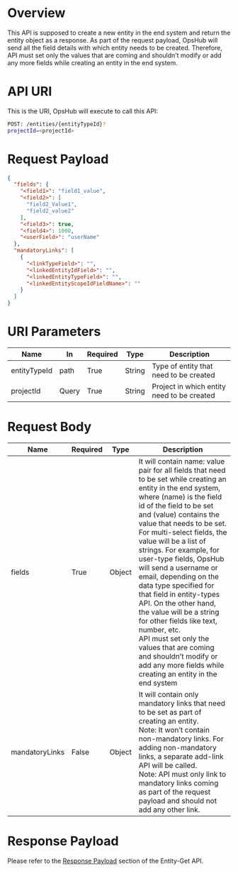 # Overview
This API is supposed to create a new entity in the end system and return the entity object as a response. As part of the request payload, OpsHub will send all the field details with which entity needs to be created. Therefore, API must set only the values that are coming and shouldn’t modify or add any more fields while creating an entity in the end system.

# API URI
This is the URI, OpsHub will execute to call this API:  

```bash
POST: /entities/{entityTypeId}?
projectId=<projectId>
```


# Request Payload
```json
{
  "fields": {
    "<field1>": "field1_value",
    "<field2>": [
      "field2_Value1",
      "field2_value2"
    ],
    "<field3>": true,
    "<field4>": 1000,
    "<userField>": "userName"
  },
  "mandatoryLinks": [
    {
      "<linkTypeField>": "",
      "<linkedEntityIdField>": "",
      "<linkedEntityTypeField>": "",
      "<linkedEntityScopeIdFieldName>": ""
    }
  ]
}
```

# URI Parameters

| Name         | In     | Required | Type   | Description |
|--------------|--------|----------|--------|-------------|
| entityTypeId | path   | True     | String | Type of entity that need to be created |
| projectId    | Query  | True     | String | Project in which entity need to be created |

# Request Body

| Name           | Required | Type   | Description |
|----------------|----------|--------|-------------|
| fields         | True     | Object | It will contain name: value pair for all fields that need to be set while creating an entity in the end system, where (name) is the field id of the field to be set and (value) contains the value that needs to be set. For multi-select fields, the value will be a list of strings. For example, for user-type fields, OpsHub will send a username or email, depending on the data type specified for that field in entity-types API. On the other hand, the value will be a string for other fields like text, number, etc.<br>API must set only the values that are coming and shouldn’t modify or add any more fields while creating an entity in the end system |
| mandatoryLinks | False    | Object | It will contain only mandatory links that need to be set as part of creating an entity.<br>Note: It won’t contain non-mandatory links. For adding non-mandatory links, a separate add-link API will be called.<br>Note: API must only link to mandatory links coming as part of the request payload and should not add any other link. |

# Response Payload

Please refer to the [Response Payload](entity-get.md#response-payload) section of the Entity-Get API.


